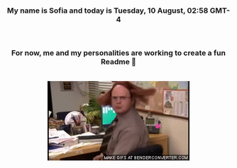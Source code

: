 


<div align="center">
<h3 >My name is Sofia and today is Tuesday, 10 August, 02:58 GMT-4</h3><br>
<h3 >For now, me and my personalities are working to create a fun Readme 👋
</h3><br>
<img src='img/dwight.gif' alt='working...'/>
</div>
